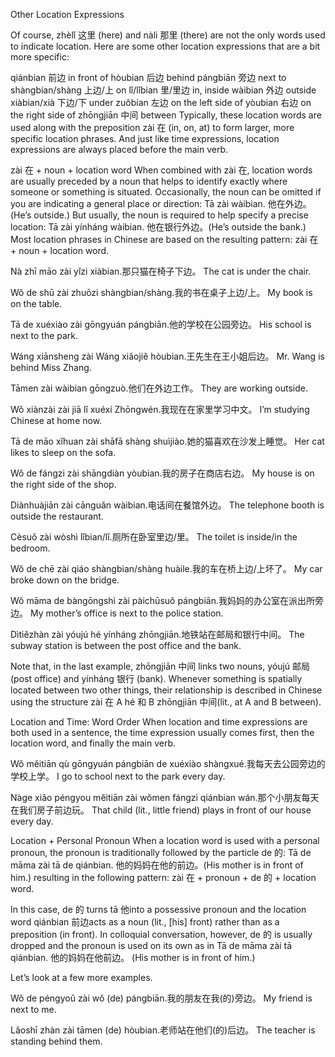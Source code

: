 Other Location Expressions

Of course, zhèlǐ 这里 (here) and nàli 那里 (there) are not the only words used to indicate location. Here are some other location expressions that are a bit more specific:

qiánbian 前边 	in front of
hòubian 后边 	behind
pángbiān 旁边 	next to
shàngbian/shàng 上边/上 	on
lǐ/lǐbian 里/里边 	in, inside
wàibian 外边 	outside
xiàbian/xià 下边/下 	under
zuǒbian 左边 	on the left side of
yòubian 右边 	on the right side of
zhōngjiān 中间 	between
Typically, these location words are used along with the preposition zài 在 (in, on, at) to form larger, more specific location phrases. And just like time expressions, location expressions are always placed before the main verb.

zài 在 + noun + location word
When combined with zài 在, location words are usually preceded by a noun that helps to identify exactly where someone or something is situated. Occasionally, the noun can be omitted if you are indicating a general place or direction: Tā zài wàibian. 他在外边。(He’s outside.) But usually, the noun is required to help specify a precise location: Tā zài yínháng wàibian. 他在银行外边。(He’s outside the bank.) Most location phrases in Chinese are based on the resulting pattern: zài 在 + noun + location word.

Nà zhī māo zài yǐzi xiàbian.那只猫在椅子下边。 
The cat is under the chair.

Wǒ de shū zài zhuōzi shàngbian/shàng.我的书在桌子上边/上。 
My book is on the table.

Tā de xuéxiào zài gōngyuán pángbiān.他的学校在公园旁边。 
His school is next to the park.

Wáng xiānsheng zài Wáng xiǎojiě hòubian.王先生在王小姐后边。 
Mr. Wang is behind Miss Zhang.

Tāmen zài wàibian gōngzuò.他们在外边工作。 
They are working outside.

Wǒ xiànzài zài jiā lǐ xuéxí Zhōngwén.我现在在家里学习中文。 
I’m studying Chinese at home now.

Tā de māo xǐhuan zài shāfā shàng shuìjiào.她的猫喜欢在沙发上睡觉。 
Her cat likes to sleep on the sofa.

Wǒ de fángzi zài shāngdiàn yòubian.我的房子在商店右边。 
My house is on the right side of the shop.

Diànhuàjiān zài cānguǎn wàibian.电话间在餐馆外边。 
The telephone booth is outside the restaurant.

Cèsuǒ zài wòshì lǐbian/lǐ.厕所在卧室里边/里。 
The toilet is inside/in the bedroom.

Wǒ de chē zài qiáo shàngbian/shàng huàile.我的车在桥上边/上坏了。 
My car broke down on the bridge.

Wǒ māma de bàngōngshì zài pàichūsuǒ pángbiān.我妈妈的办公室在派出所旁边。 
My mother’s office is next to the police station.

Dìtiězhàn zài yóujú hé yínháng zhōngjiān.地铁站在邮局和银行中间。 
The subway station is between the post office and the bank.

Note that, in the last example, zhōngjiān 中间 links two nouns, yóujú 邮局 (post office) and yínháng 银行 (bank). Whenever something is spatially located between two other things, their relationship is described in Chinese using the structure zài 在 A hé 和 B zhōngjiān 中间(lit., at A and B between).

Location and Time: Word Order
When location and time expressions are both used in a sentence, the time expression usually comes first, then the location word, and finally the main verb.

Wǒ měitiān qù gōngyuán pángbiān de xuéxiào shàngxué.我每天去公园旁边的学校上学。 
I go to school next to the park every day.

Nàge xiǎo péngyou měitiān zài wǒmen fángzi qiánbian wán.那个小朋友每天在我们房子前边玩。 
That child (lit., little friend) plays in front of our house every day.

Location + Personal Pronoun
When a location word is used with a personal pronoun, the pronoun is traditionally followed by the particle de 的: Tā de māma zài tā de qiánbian. 他的妈妈在他的前边。(His mother is in front of him.) resulting in the following pattern: zài 在 + pronoun + de 的 + location word.

In this case, de 的 turns tā 他into a possessive pronoun and the location word qiánbian 前边acts as a noun (lit., [his] front) rather than as a preposition (in front). In colloquial conversation, however, de 的 is usually dropped and the pronoun is used on its own as in Tā de māma zài tā qiánbian. 他的妈妈在他前边。 (His mother is in front of him.)

Let’s look at a few more examples.

Wǒ de péngyoǔ zài wǒ (de) pángbiān.我的朋友在我(的)旁边。 
My friend is next to me.

Lǎoshī zhàn zài tāmen (de) hòubian.老师站在他们(的)后边。 
The teacher is standing behind them.